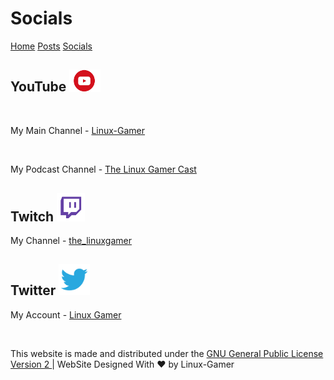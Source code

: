 <html>
<head>
<title>Linux-Gamer - Socials</title>
<link href="style.css" rel="stylesheet" type="text/css" />
</head>
<body>
<h1>Socials</h1>
<a href="https://linuxgamer.github.io">Home</a> <a href="posts">Posts</a> <a href="socials">Socials</a> 

<h2>YouTube     <img src="/assets/resources/yt.png" alt="youtube=logo" width="50"/></h2>
<br>
<p>My Main Channel - <a href="https://www.youtube.com/channel/UCbBtLFxKBpcwt85EoP0kXRg">Linux-Gamer</a></p>
<br>
<p>My Podcast Channel - <a href="https://www.youtube.com/channel/UCwDnzR6jL9gysWn6e4VRyOw">The Linux Gamer Cast</a><p>

<h2>Twitch      <img src="/assets/resources/twitch.png" alt="twitch-logo" width="45"/></h2>

<p>My Channel - <a href="https://twitch.tv/the_linuxgamer">the_linuxgamer</a><p>

<h2>Twitter     <img src="/assets/resources/twitter.png" alt="twitter-logo" width="50"></h2>

<p>My Account - <a href="https://twitter.com/The_LinuxGamer">Linux Gamer</a></p>
<br>
</body>
    <footer class="pt-4 my-md-5 pt-md-5 border-top">
      <p class="text-center">This website is made and distributed under the 
      <a href="https://github.com/linuxgamer/linuxgamer.github.io/LICENSE.txt">GNU General Public License Version 2 </a>
      | WebSite Designed With ❤️ by Linux-Gamer</p>
    </footer>
</html>

